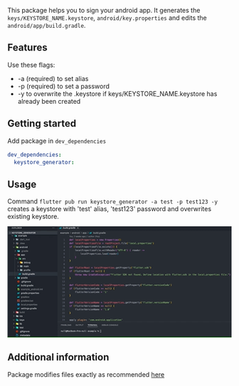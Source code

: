 This package helps you to sign your android app. It generates the `keys/KEYSTORE_NAME.keystore`, `android/key.properties` and edits the `android/app/build.gradle`.

## Features

Use these flags:
- -a (required) to set alias
- -p (required) to set a password
- -y to overwrite the .keystore if keys/KEYSTORE_NAME.keystore has already been created

## Getting started

Add package in `dev_dependencies`
```yaml
dev_dependencies:
  keystore_generator:
```

## Usage

Command `flutter pub run keystore_generator -a test -p test123 -y` creates a keystore with 'test' alias, 'test123' password and overwrites existing keystore.


![Demo gif](gif/functionality.gif)

## Additional information

Package modifies files exactly as recommended [here](https://docs.flutter.dev/deployment/android#create-an-upload-keystore)
